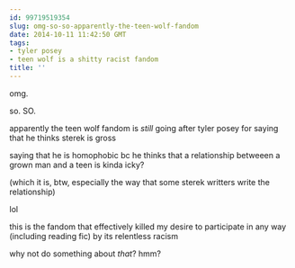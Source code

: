 ```yaml
---
id: 99719519354
slug: omg-so-so-apparently-the-teen-wolf-fandom
date: 2014-10-11 11:42:50 GMT
tags:
- tyler posey
- teen wolf is a shitty racist fandom
title: ''
---
```

omg.

so. SO.

apparently the teen wolf fandom is _still_ going after tyler posey for saying that he thinks sterek is gross

saying that he is homophobic bc he thinks that a relationship betweeen a grown man and a teen is kinda icky? 

(which it is, btw, especially the way that some sterek writters write the relationship)

lol

this is the fandom that effectively killed my desire to participate in any way (including reading fic) by its relentless racism

why not do something about _that_? hmm?